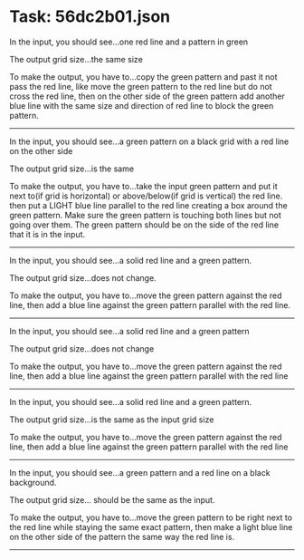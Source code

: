 # Task: 56dc2b01.json

In the input, you should see...one red line and a pattern in green

The output grid size...the same size

To make the output, you have to...copy the green pattern and past it not pass the red line, like move the green pattern to the red line but do not cross the red line, then on the other side of the green pattern add another blue line with the same size and direction of red line to block the green pattern.

---

In the input, you should see...a green pattern on a black grid with a red line on the other side

The output grid size...is the same

To make the output, you have to...take the input green pattern and put it next to(if grid is horizontal) or above/below(if grid is vertical) the red line. then put a LIGHT blue line parallel to the red line creating a box around the green pattern.  Make sure the green pattern is touching both lines but not going over them.  The green pattern should be on the side of the red line that it is in the input.

---

In the input, you should see...a solid red line and a green pattern.

The output grid size...does not change.

To make the output, you have to...move the green pattern against the red line, then add a blue line against the green pattern parallel with the red line.

---

In the input, you should see...a solid red line and a green pattern

The output grid size...does not change

To make the output, you have to...move the green pattern against the red line, then add a blue line against the green pattern parallel with the red line

---

In the input, you should see...a solid red line and a green pattern.

The output grid size...is the same as the input grid size

To make the output, you have to...move the green pattern against the red line, then add a blue line against the green pattern parallel with the red line

---

In the input, you should see...a green pattern and a red line on a black background.

The output grid size... should be the same as the input.

To make the output, you have to...move the green pattern to be right next to the red line while staying the same exact pattern, then make a light blue line on the other side of the pattern the same way the red line is.

---

